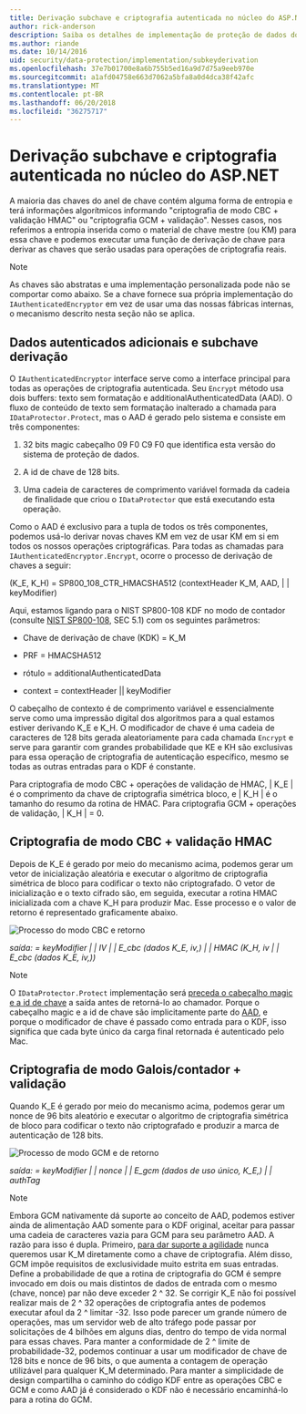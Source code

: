 ```yaml
---
title: Derivação subchave e criptografia autenticada no núcleo do ASP.NET
author: rick-anderson
description: Saiba os detalhes de implementação de proteção de dados do ASP.NET Core derivação de subchaves e autenticado criptografia.
ms.author: riande
ms.date: 10/14/2016
uid: security/data-protection/implementation/subkeyderivation
ms.openlocfilehash: 37e7b01700e8a6b755b5ed16a9d7d75a9eeb970e
ms.sourcegitcommit: a1afd04758e663d7062a5bfa8a0d4dca38f42afc
ms.translationtype: MT
ms.contentlocale: pt-BR
ms.lasthandoff: 06/20/2018
ms.locfileid: "36275717"
---
```

# <a name="subkey-derivation-and-authenticated-encryption-in-aspnet-core"></a>Derivação subchave e criptografia autenticada no núcleo do ASP.NET

<a name="data-protection-implementation-subkey-derivation"></a>

A maioria das chaves do anel de chave contém alguma forma de entropia e terá informações algorítmicos informando "criptografia de modo CBC + validação HMAC" ou "criptografia GCM + validação". Nesses casos, nos referimos a entropia inserida como o material de chave mestre (ou KM) para essa chave e podemos executar uma função de derivação de chave para derivar as chaves que serão usadas para operações de criptografia reais.

> [!NOTE]
> As chaves são abstratas e uma implementação personalizada pode não se comportar como abaixo. Se a chave fornece sua própria implementação do `IAuthenticatedEncryptor` em vez de usar uma das nossas fábricas internas, o mecanismo descrito nesta seção não se aplica.

<a name="data-protection-implementation-subkey-derivation-aad"></a>

## <a name="additional-authenticated-data-and-subkey-derivation"></a>Dados autenticados adicionais e subchave derivação

O `IAuthenticatedEncryptor` interface serve como a interface principal para todas as operações de criptografia autenticada. Seu `Encrypt` método usa dois buffers: texto sem formatação e additionalAuthenticatedData (AAD). O fluxo de conteúdo de texto sem formatação inalterado a chamada para `IDataProtector.Protect`, mas o AAD é gerado pelo sistema e consiste em três componentes:

1. 32 bits magic cabeçalho 09 F0 C9 F0 que identifica esta versão do sistema de proteção de dados.

2. A id de chave de 128 bits.

3. Uma cadeia de caracteres de comprimento variável formada da cadeia de finalidade que criou o `IDataProtector` que está executando esta operação.

Como o AAD é exclusivo para a tupla de todos os três componentes, podemos usá-lo derivar novas chaves KM em vez de usar KM em si em todos os nossos operações criptográficas. Para todas as chamadas para `IAuthenticatedEncryptor.Encrypt`, ocorre o processo de derivação de chaves a seguir:

(K_E, K_H) = SP800_108_CTR_HMACSHA512 (contextHeader K_M, AAD, | | keyModifier)

Aqui, estamos ligando para o NIST SP800-108 KDF no modo de contador (consulte [NIST SP800-108](http://nvlpubs.nist.gov/nistpubs/Legacy/SP/nistspecialpublication800-108.pdf), SEC 5.1) com os seguintes parâmetros:

* Chave de derivação de chave (KDK) = K_M

* PRF = HMACSHA512

* rótulo = additionalAuthenticatedData

* context = contextHeader || keyModifier

O cabeçalho de contexto é de comprimento variável e essencialmente serve como uma impressão digital dos algoritmos para a qual estamos estiver derivando K_E e K_H. O modificador de chave é uma cadeia de caracteres de 128 bits gerada aleatoriamente para cada chamada `Encrypt` e serve para garantir com grandes probabilidade que KE e KH são exclusivas para essa operação de criptografia de autenticação específico, mesmo se todas as outras entradas para o KDF é constante.

Para criptografia de modo CBC + operações de validação de HMAC, | K_E | é o comprimento da chave de criptografia simétrica bloco, e | K_H | é o tamanho do resumo da rotina de HMAC. Para criptografia GCM + operações de validação, | K_H | = 0.

## <a name="cbc-mode-encryption--hmac-validation"></a>Criptografia de modo CBC + validação HMAC

Depois de K_E é gerado por meio do mecanismo acima, podemos gerar um vetor de inicialização aleatória e executar o algoritmo de criptografia simétrica de bloco para codificar o texto não criptografado. O vetor de inicialização e o texto cifrado são, em seguida, executar a rotina HMAC inicializada com a chave K_H para produzir Mac. Esse processo e o valor de retorno é representado graficamente abaixo.

![Processo do modo CBC e retorno](subkeyderivation/_static/cbcprocess.png)

*saída: = keyModifier | | IV | | E_cbc (dados K_E, iv,) | | HMAC (K_H, iv | | E_cbc (dados K_E, iv,))*

> [!NOTE]
> O `IDataProtector.Protect` implementação será [preceda o cabeçalho magic e a id de chave](xref:security/data-protection/implementation/authenticated-encryption-details) a saída antes de retorná-lo ao chamador. Porque o cabeçalho magic e a id de chave são implicitamente parte do [AAD](xref:security/data-protection/implementation/subkeyderivation#data-protection-implementation-subkey-derivation-aad), e porque o modificador de chave é passado como entrada para o KDF, isso significa que cada byte único da carga final retornada é autenticado pelo Mac.

## <a name="galoiscounter-mode-encryption--validation"></a>Criptografia de modo Galois/contador + validação

Quando K_E é gerado por meio do mecanismo acima, podemos gerar um nonce de 96 bits aleatório e executar o algoritmo de criptografia simétrica de bloco para codificar o texto não criptografado e produzir a marca de autenticação de 128 bits.

![Processo de modo GCM e de retorno](subkeyderivation/_static/galoisprocess.png)

*saída: = keyModifier | | nonce | | E_gcm (dados de uso único, K_E,) | | authTag*

> [!NOTE]
> Embora GCM nativamente dá suporte ao conceito de AAD, podemos estiver ainda de alimentação AAD somente para o KDF original, aceitar para passar uma cadeia de caracteres vazia para GCM para seu parâmetro AAD. A razão para isso é dupla. Primeiro, [para dar suporte a agilidade](xref:security/data-protection/implementation/context-headers#data-protection-implementation-context-headers) nunca queremos usar K_M diretamente como a chave de criptografia. Além disso, GCM impõe requisitos de exclusividade muito estrita em suas entradas. Define a probabilidade de que a rotina de criptografia do GCM é sempre invocado em dois ou mais distintos de dados de entrada com o mesmo (chave, nonce) par não deve exceder 2 ^ 32. Se corrigir K_E não foi possível realizar mais de 2 ^ 32 operações de criptografia antes de podemos executar afoul da 2 ^ limitar -32. Isso pode parecer um grande número de operações, mas um servidor web de alto tráfego pode passar por solicitações de 4 bilhões em alguns dias, dentro do tempo de vida normal para essas chaves. Para manter a conformidade de 2 ^ limite de probabilidade-32, podemos continuar a usar um modificador de chave de 128 bits e nonce de 96 bits, o que aumenta a contagem de operação utilizável para qualquer K_M determinado. Para manter a simplicidade de design compartilha o caminho do código KDF entre as operações CBC e GCM e como AAD já é considerado o KDF não é necessário encaminhá-lo para a rotina do GCM.

